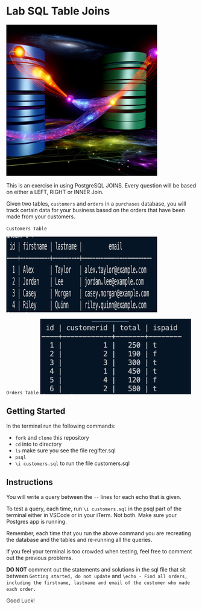 # Lab SQL Table Joins

<img src="./assets/d-join.webp" width="400" height="400">

This is an exercise in using PostgreSQL JOINS. Every question will be based on either a LEFT, RIGHT or INNER Join.

Given two tables, `customers` and `orders` in a `purchases` database, you will track certain data for your business based on the orders that have been made from your customers.

`Customers Table`

<img src='./assets/customers.png' width="400" height="200">

`Orders Table`
<img src='./assets/orders.png' width="400" height="200">

## Getting Started

In the terminal run the following commands:

- `fork` and `clone` this repository
- `cd` into to directory
- `ls` make sure you see the file regifter.sql
- `psql`
- `\i customers.sql` to run the file customers.sql

## Instructions

You will write a query between the `--` lines for each echo that is given.

To test a query, each time, run `\i customers.sql` in the psql part of the terminal either in VSCode or in your iTerm. Not both. Make sure your Postgres app is running.

Remember, each time that you run the above command you are recreating the database and the tables and re-running all the queries.

If you feel your terminal is too crowded when testing, feel free to comment out the previous problems.

**DO NOT** comment out the statements and solutions in the sql file that sit between `Getting started, do not update` and `\echo - Find all orders, including the firstname, lastname and email of the customer who made each order.`

Good Luck!
